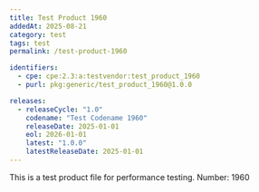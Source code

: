 ```yaml
---
title: Test Product 1960
addedAt: 2025-08-21
category: test
tags: test
permalink: /test-product-1960

identifiers:
  - cpe: cpe:2.3:a:testvendor:test_product_1960
  - purl: pkg:generic/test_product_1960@1.0.0

releases:
  - releaseCycle: "1.0"
    codename: "Test Codename 1960"
    releaseDate: 2025-01-01
    eol: 2026-01-01
    latest: "1.0.0"
    latestReleaseDate: 2025-01-01
---
```


This is a test product file for performance testing. Number: 1960
